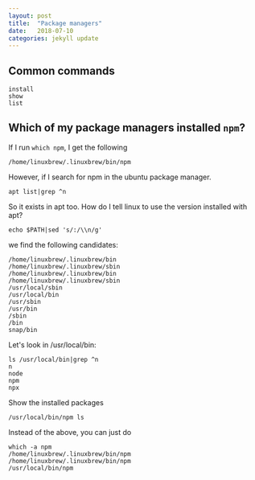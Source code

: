 ```yaml
---
layout: post
title:  "Package managers"
date:   2018-07-10
categories: jekyll update
---
```



## Common commands
```
install
show
list
```

## Which of my package managers installed `npm`?

If I run `which npm`, I get the following

```
/home/linuxbrew/.linuxbrew/bin/npm

```

However, if I search for npm in the ubuntu package manager.

```
apt list|grep ^n

```

So it exists in apt too. How do I tell linux to use the version installed with apt?

```
echo $PATH|sed 's/:/\\n/g'

```

we find the following candidates:

```
/home/linuxbrew/.linuxbrew/bin
/home/linuxbrew/.linuxbrew/sbin
/home/linuxbrew/.linuxbrew/bin
/home/linuxbrew/.linuxbrew/sbin
/usr/local/sbin
/usr/local/bin
/usr/sbin
/usr/bin
/sbin
/bin
snap/bin

```

Let's look in /usr/local/bin:

```
ls /usr/local/bin|grep ^n
n
node
npm
npx

```

Show the installed packages

```
/usr/local/bin/npm ls

```

Instead of the above, you can just do

```
which -a npm
/home/linuxbrew/.linuxbrew/bin/npm
/home/linuxbrew/.linuxbrew/bin/npm
/usr/local/bin/npm

```



